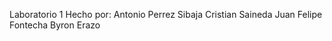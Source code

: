  Laboratorio 1
 Hecho por:
 Antonio Perrez Sibaja
 Cristian Saineda
 Juan Felipe Fontecha
 Byron Erazo
